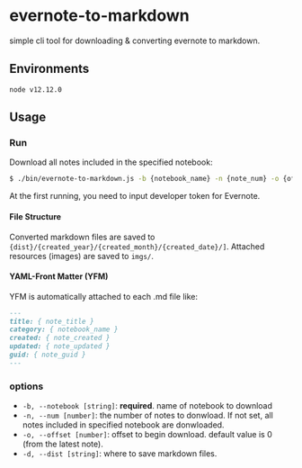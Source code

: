 # evernote-to-markdown

simple cli tool for downloading & converting evernote to markdown.

## Environments

`node v12.12.0`

## Usage

### Run

Download all notes included in the specified notebook:

```sh
$ ./bin/evernote-to-markdown.js -b {notebook_name} -n {note_num} -o {offset} -d {dist}
```

At the first running, you need to input developer token for Evernote.

#### File Structure

Converted markdown files are saved to `{dist}/{created_year}/{created_month}/{created_date}/]`. Attached resources (images) are saved to `imgs/`.

#### YAML-Front Matter (YFM)

YFM is automatically attached to each .md file like:

```markdown
---
title: { note_title }
category: { notebook_name }
created: { note_created }
updated: { note_updated }
guid: { note_guid }
---
```

### options

- `-b, --notebook [string]`: **required**. name of notebook to download
- `-n, --num [number]`: the number of notes to donwload. If not set, all notes included in specified notebook are donwloaded.
- `-o, --offset [number]`: offset to begin download. default value is 0 (from the latest note).
- `-d, --dist [string]`: where to save markdown files.
